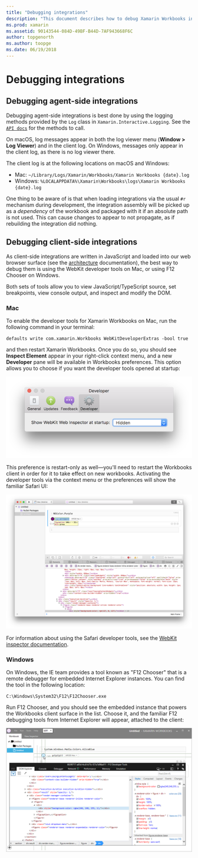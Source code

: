 ```yaml
---
title: "Debugging integrations"
description: "This document describes how to debug Xamarin Workbooks integrations, both agent-side and client-side on Windows and Mac."
ms.prod: xamarin
ms.assetid: 90143544-084D-49BF-B44D-7AF943668F6C
author: topgenorth
ms.author: toopge
ms.date: 06/19/2018
---
```


# Debugging integrations

## Debugging agent-side integrations

Debugging agent-side integrations is best done by using the logging methods
provided by the `Log` class in `Xamarin.Interactive.Logging`. See the
[`API docs`](https://developer.xamarin.com/api/type/Xamarin.Interactive.Logging.Log/) for the methods to call.

On macOS, log messages appear in both the log viewer menu (**Window > Log Viewer**)
and in the client log. On Windows, messages only appear in the client log,
as there is no log viewer there.

The client log is at the following locations on macOS and Windows:

- Mac: `~/Library/Logs/Xamarin/Workbooks/Xamarin Workbooks {date}.log`
- Windows: `%LOCALAPPDATA%\Xamarin\Workbooks\logs\Xamarin Workbooks {date}.log`

One thing to be aware of is that when loading integrations via the usual `#r` mechanism
during development, the integration assembly will be picked up as a _dependency_ of the
workbook and packaged with it if an absolute path is not used. This can cause changes to
appear to not propagate, as if rebuilding the integration did nothing.

## Debugging client-side integrations

As client-side integrations are written in JavaScript and loaded into our
web browser surface (see the [architecture](~/tools/workbooks/sdk/architecture.md) documentation), the best
way to debug them is using the WebKit developer tools on Mac, or using F12
Chooser on Windows.

Both sets of tools allow you to view JavaScript/TypeScript source, set breakpoints,
view console output, and inspect and modify the DOM.

### Mac

To enable the developer tools for Xamarin Workbooks on Mac, run the following
command in your terminal:

```shell
defaults write com.xamarin.Workbooks WebKitDeveloperExtras -bool true
```

and then restart Xamarin Workbooks. Once you do so, you should see **Inspect Element** 
appear in your right-click context menu, and a new **Developer** pane
will be available in Workbooks preferences. This option allows you to choose if you want
the developer tools opened at startup:

[![Developer pane](debugging-images/developer-pane-small.png)](debugging-images/developer-pane.png#lightbox)

This preference is restart-only as well—you'll need to restart the Workbooks client
in order for it to take effect on new workbooks. Activating the developer tools via
the context menu or the preferences will show the familiar Safari UI:

[![Safari dev tools](debugging-images/mac-dev-tools.png)](debugging-images/mac-dev-tools.png#lightbox)

For information about using the Safari developer tools, see the
[WebKit inspector documentation][webkit-docs].

### Windows

On Windows, the IE team provides a tool known as "F12 Chooser" that is a remote
debugger for embedded Internet Explorer instances. You can find the tool in the
following location:

```shell
C:\Windows\System32\F12\F12Chooser.exe
```

Run F12 Chooser, and you should see the embedded instance that powers the Workbooks
client surface in the list. Choose it, and the familiar F12 debugging tools from Internet
Explorer will appear, attached to the client:

[![F12 tools](debugging-images/windows-dev-tools.png)](debugging-images/windows-dev-tools.png#lightbox)

[webkit-docs]: https://trac.webkit.org/wiki/WebInspector
